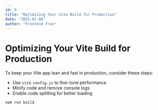 ```yaml
---
id: 9
title: "Optimizing Your Vite Build for Production"
date: "2025-07-08"
author: "Frontend Fran"
---
```


# Optimizing Your Vite Build for Production

To keep your Vite app lean and fast in production, consider these steps:

- Use `vite.config.js` to fine-tune performance
- Minify code and remove console logs
- Enable code splitting for better loading

```bash
npm run build
```
